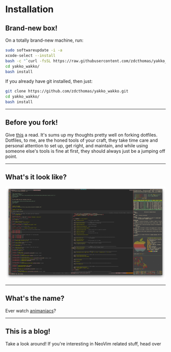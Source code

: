 # Installation

## Brand-new box!

On a totally brand-new machine, run:

```bash
sudo softwareupdate -i -a
xcode-select --install
bash -c "`curl -fsSL https://raw.githubusercontent.com/zdcthomas/yakko_wakko/master/remote_install.sh`"
cd yakko_wakko/
bash install
```

If you already have git installed, then just:

```bash
git clone https://github.com/zdcthomas/yakko_wakko.git
cd yakko_wakko/
bash install
```

---

## Before you fork!

Give
[this](https://www.anishathalye.com/2014/08/03/managing-your-dotfiles/#dotfiles-are-not-meant-to-be-forked)
a read. It's sums up my thoughts pretty well on forking dotfiles. Dotfiles, to
me, are the honed tools of your craft, they take time care and personal
attention to set up, get right, and maintain, and while using someone else's
tools is fine at first, they should always just be a jumping off point.

---

## What's it look like?

![Show and Tell](/images/show_and_tell.png)

---

## What's the name?

Ever watch [animaniacs](https://www.youtube.com/watch?v=CWnWwN1z_UM)?

---

## This is a blog!
Take a look around! If you're interesting in NeoVim related stuff, head over
